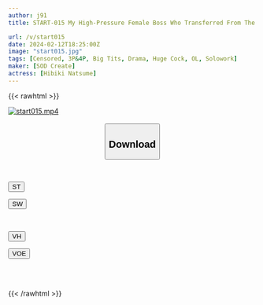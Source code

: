 ```yaml
---
author: j91
title: START-015 My High-Pressure Female Boss Who Transferred From The City Was Power Harassing Me, So I Silenced Her With My Big Dick And Made Her A Prisoner Of Pleasure Hibiki Natsume

url: /v/start015
date: 2024-02-12T18:25:00Z
image: "start015.jpg"
tags: [Censored, 3P&4P, Big Tits, Drama, Huge Cock, OL, Solowork]
maker: [SOD Create]
actress: [Hibiki Natsume]
---
```



{{< rawhtml >}}

<div class="video" data-videoid="x3x4Q3BrlZIk3kX">
    <a href="javascript:;">
        <img src="/v/start015/start015.jpg" width="WIDTH" height="HEIGHT" alt="start015.mp4" loading="lazy">
    </a>
</div>

<script type="text/javascript" src="https://j91.asia/asset/on-demand-st.js"></script>

<br>
  <link rel="stylesheet" href="https://j91.asia/asset/bs5.css">
  
  <center>
  <button class="btn btn-primary" type="button" data-bs-toggle="collapse" data-bs-target=".multi-collapse" aria-expanded="false" aria-controls="multiCollapseExample1 multiCollapseExample2"><h2>Download</h2></button></center>
</p>
<div class="row">
  <div class="col">
    <div class="collapse multi-collapse" id="multiCollapseExample1">
      <div class="card card-body">
	      	      <br>
<div class="buttons">  
<p><a href="https://streamtape.to/v/x3x4Q3BrlZIk3kX" target="_blank"><button class="btn-hover color-3"><i class="fa fa-download"></i> ST</button></a></p>
<p><a href="https://cdnwish.com/vgshjqkomfzh" target="_blank"><button class="btn-hover color-2"><i class="fa fa-download"></i> SW</button></a></p></div>
    </div>
  </div>
</div>
  <div class="col">
    <div class="collapse multi-collapse" id="multiCollapseExample2">
      <div class="card card-body">
	      <br>
<div class="buttons">
<p><a href="https://vidhidepro.com/f/q8l0xnsrylsc"><button class="btn-hover color-9"><i class="fa fa-download"></i> VH</button></a></p>
<p><a href="https://voe.sx/pmrzb50dukfw"><button class="btn-hover color-8"><i class="fa fa-download"></i> VOE</button></a></p></div>
<br><br>
      </div>
    </div>
  </div>
</div>

{{< /rawhtml >}}